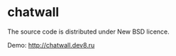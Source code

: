 chatwall
========

The source code is distributed under New BSD licence.

Demo: http://chatwall.dev8.ru